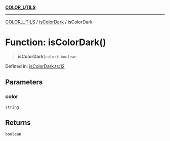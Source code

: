 [**COLOR_UTILS**](../../README.md)

***

[COLOR_UTILS](../../README.md) / [isColorDark](../README.md) / isColorDark

# Function: isColorDark()

> **isColorDark**(`color`): `boolean`

Defined in: [isColorDark.ts:12](https://github.com/dailker/everyutil/blob/26e2bb73429918cf0d08899e9efd90b82a42c92e/src/color/isColorDark.ts#L12)

## Parameters

### color

`string`

## Returns

`boolean`

